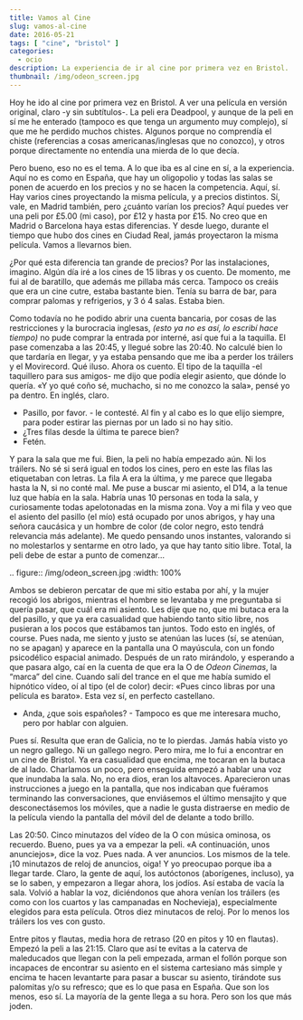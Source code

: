 ```yaml
---
title: Vamos al Cine
slug: vamos-al-cine
date: 2016-05-21
tags: [ "cine", "bristol" ]
categories:
  - ocio
description: La experiencia de ir al cine por primera vez en Bristol.
thumbnail: /img/odeon_screen.jpg
---
```


Hoy he ido al cine por primera vez en Bristol. A ver una película en
versión original, claro -y sin subtítulos-. La peli era Deadpool, y
aunque de la peli en sí me he enterado (tampoco es que tenga un
argumento muy complejo), sí que me he perdido muchos chistes. Algunos
porque no comprendía el chiste (referencias a cosas
americanas/inglesas que no conozco), y otros porque directamente no
entendía una mierda de lo que decía.



Pero bueno, eso no es el tema. A lo que iba es al cine en sí, a la
experiencia. Aquí no es como en España, que hay un oligopolio y todas
las salas se ponen de acuerdo en los precios y no se hacen la
competencia. Aquí, sí. Hay varios cines proyectando la misma película,
y a precios distintos. Sí, vale, en Madrid también, pero ¿cuánto
varían los precios? Aquí puedes ver una peli por £5.00 (mi caso), por
£12 y hasta por £15. No creo que en Madrid o Barcelona haya estas
diferencias. Y desde luego, durante el tiempo que hubo dos cines en
Ciudad Real, jamás proyectaron la misma película. Vamos a llevarnos
bien.

¿Por qué esta diferencia tan grande de precios? Por las instalaciones,
imagino. Algún día iré a los cines de 15 libras y os cuento. De
momento, me fui al de baratillo, que además me pillaba más
cerca. Tampoco os creáis que era un cine cutre, estaba bastante
bien. Tenía su barra de bar, para comprar palomas y refrigerios, y 3 ó
4 salas. Estaba bien.

Como todavía no he podido abrir una cuenta bancaria, por cosas de las
restricciones y la burocracia inglesas, *(esto ya no es así, lo
escribí hace tiempo)* no pude comprar la entrada por interné, así que
fui a la taquilla. El pase comenzaba a las 20:45, y llegué sobre las
20:40. No calculé bien lo que tardaría en llegar, y ya estaba pensando
que me iba a perder los tráilers y el Movirecord. Qué iluso. Ahora os
cuento. El tipo de la taquilla -el taquillero para sus amigos- me dijo
que podía elegir asiento, que dónde lo quería. «Y yo qué coño sé,
muchacho, si no me conozco la sala», pensé yo pa dentro. En inglés,
claro.

- Pasillo, por favor. - le contesté. Al fin y al cabo es lo que elijo
  siempre, para poder estirar las piernas por un lado si no hay sitio.
- ¿Tres filas desde la última te parece bien?
- Fetén.

Y para la sala que me fui. Bien, la peli no había empezado aún. Ni los
tráilers. No sé si será igual en todos los cines, pero en este las
filas las etiquetaban con letras. La fila A era la última, y me parece
que llegaba hasta la N, si no conté mal. Me puse a buscar mi asiento,
el D14, a la tenue luz que había en la sala. Habría unas 10 personas
en toda la sala, y curiosamente todas apelotonadas en la misma
zona. Voy a mi fila y veo que el asiento del pasillo (el mío) está
ocupado por unos abrigos, y hay una señora caucásica y un hombre de
color (de color negro, esto tendrá relevancia más adelante). Me quedo
pensando unos instantes, valorando si no molestarlos y sentarme en
otro lado, ya que hay tanto sitio libre. Total, la peli debe de estar
a punto de comenzar…

.. figure:: /img/odeon_screen.jpg
   :width: 100%

Ambos se debieron percatar de que mi sitio estaba por ahí, y la mujer
recogió los abrigos, mientras el hombre se levantaba y me preguntaba
si quería pasar, que cuál era mi asiento. Les dije que no, que mi
butaca era la del pasillo, y que ya era casualidad que habiendo tanto
sitio libre, nos pusieran a los pocos que estábamos tan juntos. Todo
esto en inglés, of course. Pues nada, me siento y justo se atenúan las
luces (sí, se atenúan, no se apagan) y aparece en la pantalla una O
mayúscula, con un fondo psicodélico espacial animado. Después de un
rato mirándolo, y esperando a que pasara algo, caí en la cuenta de que
era la O de *Odeon Cinemas*, la “marca” del cine. Cuando salí del trance
en el que me había sumido el hipnótico vídeo, oí al tipo (el de color)
decir: «Pues cinco libras por una película es barato». Esta vez sí, en
perfecto castellano.

- Anda, ¿que sois españoles? - Tampoco es que me interesara mucho,
  pero por hablar con alguien.

Pues sí. Resulta que eran de Galicia, no te lo pierdas. Jamás había
visto yo un negro gallego. Ni un gallego negro. Pero mira, me lo fui a
encontrar en un cine de Bristol. Ya era casualidad que encima, me
tocaran en la butaca de al lado. Charlamos un poco, pero enseguida
empezó a hablar una voz que inundaba la sala. No, no era dios, eran
los altavoces. Aparecieron unas instrucciones a juego en la pantalla,
que nos indicaban que fuéramos terminando las conversaciones, que
enviásemos el último mensajito y que desconectásemos los móviles, que
a nadie le gusta distraerse en medio de la película viendo la pantalla
del móvil del de delante a todo brillo.

Las 20:50. Cinco minutazos del vídeo de la O con música ominosa, os
recuerdo. Bueno, pues ya va a empezar la peli. «A continuación, unos
anunciejos», dice la voz. Pues nada. A ver anuncios. Los mismos de la
tele. ¡10 minutazos de reloj de anuncios, oiga! Y yo preocupao porque
iba a llegar tarde. Claro, la gente de aquí, los autóctonos
(aborígenes, incluso), ya se lo saben, y empezaron a llegar ahora, los
jodíos. Así estaba de vacía la sala. Volvió a hablar la voz,
diciéndonos que ahora venían los tráilers (es como con los cuartos y
las campanadas en Nochevieja), especialmente elegidos para esta
película. Otros diez minutacos de reloj. Por lo menos los tráilers los
ves con gusto.

Entre pitos y flautas, media hora de retraso (20 en pitos y 10 en
flautas). Empezó la peli a las 21:15. Claro que así te evitas a la
caterva de maleducados que llegan con la peli empezada, arman el
follón porque son incapaces de encontrar su asiento en el sistema
cartesiano más simple y encima te hacen levantarte para pasar a buscar
su asiento, tirándote sus palomitas y/o su refresco; que es lo que
pasa en España. Que son los menos, eso sí. La mayoría de la gente
llega a su hora. Pero son los que más joden.
